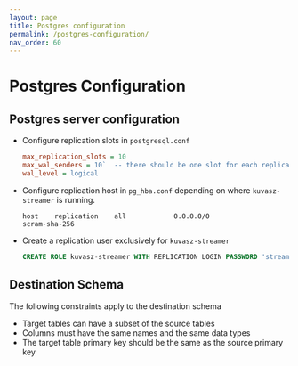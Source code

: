 ```yaml
---
layout: page
title: Postgres configuration
permalink: /postgres-configuration/
nav_order: 60
---
```

# Postgres Configuration

## Postgres server configuration

- Configure replication slots in `postgresql.conf`

  ```ini
  max_replication_slots = 10
  max_wal_senders = 10`  -- there should be one slot for each replicated database plus one slot for each secondary server
  wal_level = logical
  ```

- Configure replication host in `pg_hba.conf` depending on where `kuvasz-streamer` is running.

  ```text
  host    replication    all            0.0.0.0/0               scram-sha-256
  ```

- Create a replication user exclusively for `kuvasz-streamer`

    ```sql
    CREATE ROLE kuvasz-streamer WITH REPLICATION LOGIN PASSWORD 'streamer';
    ```

## Destination Schema

The following constraints apply to the destination schema

- Target tables can have a subset of the source tables
- Columns must have the same names and the same data types
- The target table primary key should be the same as the source primary key